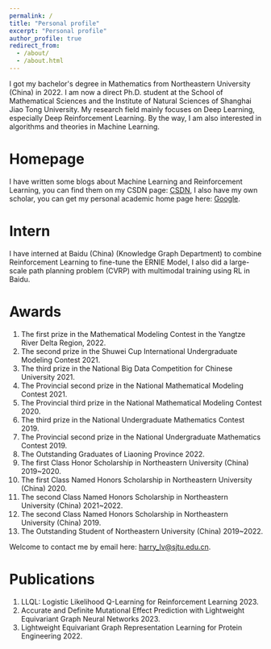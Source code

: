 ```yaml
---
permalink: /
title: "Personal profile"
excerpt: "Personal profile"
author_profile: true
redirect_from: 
  - /about/
  - /about.html
---
```


I got my bachelor's degree in Mathematics from Northeastern University (China) in 2022. I am now a direct Ph.D. student at the School of Mathematical Sciences and the Institute of Natural Sciences of Shanghai Jiao Tong University.  My research field mainly focuses on Deep Learning, especially Deep Reinforcement Learning. By the way, I am also interested in algorithms and theories in Machine Learning.


Homepage
======
I have written some blogs about Machine Learning and Reinforcement Learning, you can find them on my CSDN page:
[CSDN](https://blog.csdn.net/lvoutongyi?spm=1000.2115.3001.5343), I also have my own scholar, you can get my personal academic home page here: [Google](https://scholar.google.com.hk/citations?hl=zh-CN&user=1ZFUKEIAAAAJ).


Intern
======
I have interned at Baidu (China) (Knowledge Graph Department) to combine Reinforcement Learning to fine-tune 
the ERNIE Model, I also did a large-scale path planning problem (CVRP) with multimodal training using RL in Baidu.



Awards
======
1. The first prize in the Mathematical Modeling Contest in the Yangtze River Delta Region, 2022.
2. The second prize in the Shuwei Cup International Undergraduate Modeling Contest 2021.
3. The third prize in the National Big Data Competition for Chinese University 2021.
4. The Provincial second prize in the National Mathematical Modeling Contest 2021.
5. The Provincial third prize in the National Mathematical Modeling Contest 2020.
6. The third prize in the National Undergraduate Mathematics Contest 2019.
7. The Provincial second prize in the National Undergraduate Mathematics Contest 2019.
8. The Outstanding Graduates of Liaoning Province 2022.
9. The first Class Honor Scholarship in Northeastern University (China) 2019~2020.
10. The first Class Named Honors Scholarship in Northeastern University (China) 2020.
11. The second Class Named Honors Scholarship in Northeastern University (China) 2021~2022.
12. The second Class Named Honors Scholarship in Northeastern University (China) 2019.
13. The Outstanding Student of Northeastern University (China) 2019~2022.

Welcome to contact me by email here: harry_lv@sjtu.edu.cn.


Publications
======
1. LLQL: Logistic Likelihood Q-Learning for Reinforcement Learning 2023.
2. Accurate and Definite Mutational Effect Prediction with Lightweight Equivariant Graph Neural Networks 2023.
3. Lightweight Equivariant Graph Representation Learning for Protein Engineering 2022.







